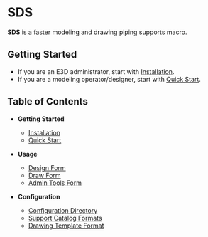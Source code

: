 # SDS <!-- {docsify-ignore-all} -->

**SDS** is a faster modeling and drawing piping supports macro.

## Getting Started

- If you are an E3D administrator, start with [Installation](installation.md).
- If you are a modeling operator/designer, start with [Quick Start](quick-start.md).

## Table of Contents

- **Getting Started**

  - [Installation](installation.md)
  - [Quick Start](quick-start.md)

- **Usage**

  - [Design Form](design-form.md)
  - [Draw Form](draw-form.md)
  - [Admin Tools Form](admin-form.md)

- **Configuration**

  - [Configuration Directory](config-dir.md)
  - [Support Catalog Formats](catalog-format.md)
  - [Drawing Template Format](template-format.md)

